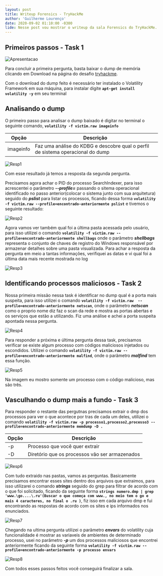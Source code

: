 ```yaml
---
layout: post
title: Writeup Forensics - TryHackMe
author: 'Guilherme Lourenço'
date: 2020-09-02 01:10:00 -0300
lide: Nesse post vou mostrar o writeup da sala Forensics do TryHackMe. Para a realização dos challenges é necessário ter um conhecimento prévio de forense digital, pois vamos analisar e coletar informações do dump de memória fornecido.
---
```


## Primeiros passos - Task 1 

![Apresentacao](https://i.imgur.com/vtmzMwU.png)

Para concluir a primeira pergunta, basta baixar o dump de memória clicando em Download na página do desafio [tryhackme](https://tryhackme.com/room/forensics). 

Com o download do dump feito é necessário ter instalado o Volatility Framework em sua máquina, para instalar digite **`apt-get install volatility -y`** em seu terminal

## Analisando o dump

O primeiro passo para analisar o dump baixado é digitar no terminal o seguinte comando, **`volatility -f victim.raw imageinfo`**

<table class="table">
  <thead>
    <tr>
      <th scope="col">Opção</th>
      <th scope="col">Descrição</th>
    </tr>
  </thead>
  <tbody>
    <tr>
      <td>imageinfo</td>
      <td>Faz uma análise do KDBG e descobre qual o perfil de sistema operacional do dump</td>
    </tr>
  </tbody>
</table>

![Resp1](https://i.imgur.com/KPQmGLe.png)

Com esse resultado já temos a resposta da segunda pergunta. 

Precisamos agora achar o PID do processo SearchIndexer, para isso acrescentei o parâmetro ***--profile=*** passando o sitema operacional identificado no passo anterior(colocar o sistema junto com sua arquitetura) seguido do ***pslist*** para listar os processos, ficando dessa forma **`volatility -f victim.raw --profile=encontrado-anteriormente pslist`** e tivemos o seguinte resultado: 

![Resp2](https://i.imgur.com/5E1zsh6.png)

Agora vamos ver também qual foi a última pasta acessada pelo usuário, para isso utilizei o comando **`volatility -f victim.raw --profile=encontrado-anteriormente shellbags`** onde o parâmetro ***shellbags*** representa o conjunto de chaves de registro do Windows responsável por armazenar detalhes sobre uma pasta visualizada.  Para achar a resposta da pergunta em meio a tantas informações, verifiquei as datas e vi qual foi a última data mais recente mostrada no log 

![Resp3](https://i.imgur.com/unWBhHM.png)

## Identificando processos maliciosos - Task 2

Nossa primeira missão nessa task é identificar no dump qual é a porta mais suspeita, para isso utilizei o comando **`volatility -f victim.raw  --profile=encontrado-anteriormente netscan`**, onde o parâmetro ***netscan*** como o proprio nome diz faz o scan da rede e mostra as portas abertas e os serviços que estão a utilizando. Fiz uma análise e achei a porta suspeita apontada nessa pergunta. 

![Resp4](https://i.imgur.com/7RXVwIF.png)

Para responder a próxima e última pergunta dessa task, precisamos verificar se existe algum processo com códigos maliciosos injetados ou escondidos. Utilizei o comando **`volatility -f victim.raw --profile=encontrado-anteriormente malfind`**, onde o parâmetro ***malfind*** tem essa função.

![Resp5](https://i.imgur.com/nZ8eaKs.png)

Na imagem eu mostro somente um processo com o código malicioso, mas são três. 


## Vasculhando o dump mais a fundo - Task 3 

Para responder o restante das pergutnas precisamos extrair o dmp dos processos para ver o que acontece por tras de cada um deles, utilizei o comando **`volatility -f victim.raw -p processo1,processo2,processo3 --profile=encontrado-anteriormente memdump -D .`**

<table class="table">
  <thead>
    <tr>
      <th scope="col">Opção</th>
      <th scope="col">Descrição</th>
    </tr>
  </thead>
  <tbody>
    <tr>
      <td>-p</td>
      <td>Processo que você quer extrair</td>
    </tr>
    <tr>
      <td>-D</td>
      <td>Diretório que os processos vão ser armazenados</td>
    </tr>
  </tbody>
</table>

![Resp6](https://i.imgur.com/pdaWIEJ.png)

Com tudo extraido nas pastas, vamos as perguntas. Basicamente precisamos encontrar esses sites dentro dos arquivos que extraimos, para isso utilizarei o comando ***strings*** seguido do grep para filtrar de acordo com o que foi solicitado, ficando da seguinte forma **`strings numero.dmp | grep 'www.\go....\.ru'(Buscar o que começa com www., no meio tem o go e mais 4 caracteres, no final o .ru )`**, fiz isso em cada arquivo dmp e fui encontrando as respostas de acordo com os sites e ips informados nos enunciados. 

![Resp7](https://i.imgur.com/aR5AEol.png)

Chegando na ultima pergunta utilizei o parâmetro ***envars*** do volatility cuja funcionalidade é mostrar as variaveis de ambientes de determinado processo, usei no parâmetro ***-p*** um dos processos maliciosos que encontrei anteriormente ficando da seguinte forma **`volatility -f victim.raw --profile=encontrado-anteriormente -p processo envars`**

![Resp8](https://i.imgur.com/tPJEJoy.png)

Com todos esses passos feitos você conseguirá finalizar a sala.

